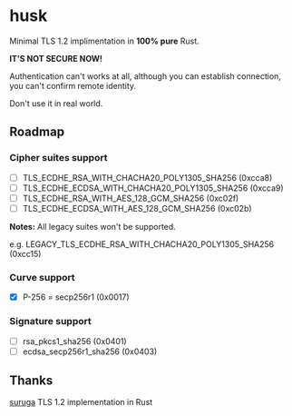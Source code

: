 # husk
Minimal TLS 1.2 implimentation in **100% pure** Rust.

**IT'S NOT SECURE NOW!**

Authentication can't works at all, although you can establish connection, you can't confirm remote identity.

Don't use it in real world.

## Roadmap

### Cipher suites support

- [ ] TLS_ECDHE_RSA_WITH_CHACHA20_POLY1305_SHA256 (0xcca8)
- [ ] TLS_ECDHE_ECDSA_WITH_CHACHA20_POLY1305_SHA256 (0xcca9)
- [ ] TLS_ECDHE_RSA_WITH_AES_128_GCM_SHA256 (0xc02f)
- [ ] TLS_ECDHE_ECDSA_WITH_AES_128_GCM_SHA256 (0xc02b)

**Notes:** All legacy suites won't be supported.

e.g. LEGACY_TLS_ECDHE_RSA_WITH_CHACHA20_POLY1305_SHA256 (0xcc15)

### Curve support

- [x] P-256 = secp256r1 (0x0017)

### Signature support

- [ ] rsa_pkcs1_sha256 (0x0401)
- [ ] ecdsa_secp256r1_sha256 (0x0403)

## Thanks

[suruga](https://github.com/klutzy/suruga) TLS 1.2 implementation in Rust